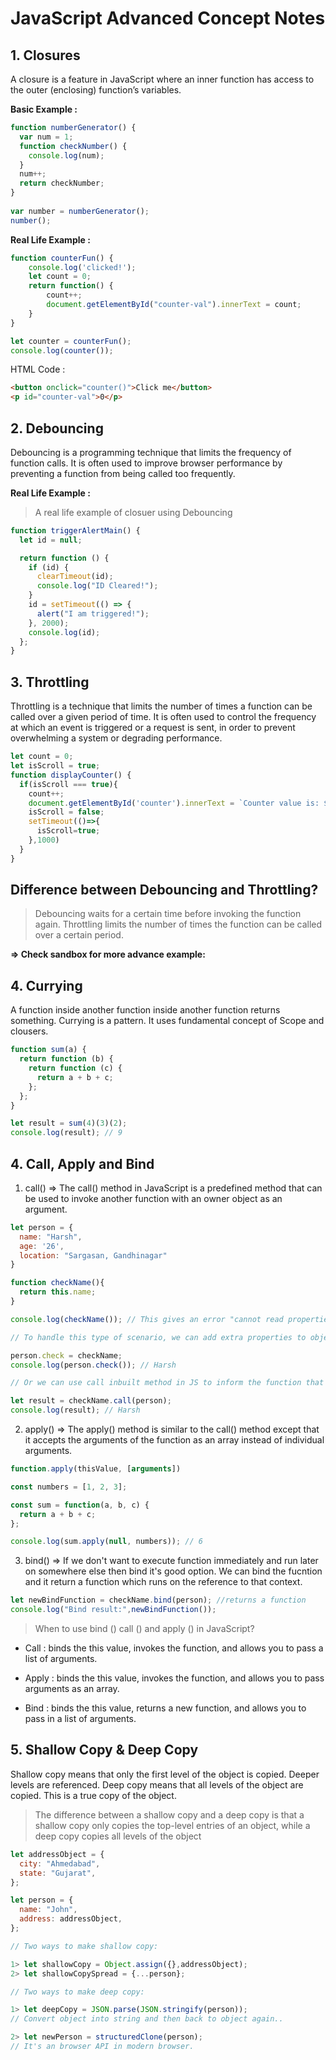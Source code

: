 # JavaScript Advanced Concept Notes

## 1. Closures

A closure is a feature in JavaScript where an inner function has access to the outer (enclosing) function’s variables.

**Basic Example :**

```js
function numberGenerator() {
  var num = 1;
  function checkNumber() { 
    console.log(num);
  }
  num++;
  return checkNumber;
}
 
var number = numberGenerator();
number(); 
```

**Real Life Example :**

``` js
function counterFun() {
    console.log('clicked!');
    let count = 0;
    return function() {
        count++;
        document.getElementById("counter-val").innerText = count;
    }
}

let counter = counterFun();
console.log(counter());
```
HTML Code :

```html
<button onclick="counter()">Click me</button>
<p id="counter-val">0</p>
```


## 2. Debouncing

Debouncing is a programming technique that limits the frequency of function calls. It is often used to improve browser performance by preventing a function from being called too frequently.

**Real Life Example :**
> A real life example of closuer using Debouncing

```js
function triggerAlertMain() {
  let id = null;

  return function () {
    if (id) {
      clearTimeout(id);
      console.log("ID Cleared!");
    }
    id = setTimeout(() => {
      alert("I am triggered!");
    }, 2000);
    console.log(id);
  };
}
```

## 3. Throttling

Throttling is a technique that limits the number of times a function can be called over a given period of time. It is often used to control the frequency at which an event is triggered or a request is sent, in order to prevent overwhelming a system or degrading performance.

``` js
let count = 0;
let isScroll = true;
function displayCounter() {
  if(isScroll === true){
    count++;
    document.getElementById('counter').innerText = `Counter value is: ${count}`;
    isScroll = false;
    setTimeout(()=>{
      isScroll=true;
    },1000)
  }
}
```
## Difference between Debouncing and Throttling?
> Debouncing waits for a certain time before invoking the function again. Throttling limits the number of times the function can be called over a certain period.

**=> Check sandbox for more advance example:** 


## 4. Currying

A function inside another function inside another function returns something.  Currying is a pattern. It uses fundamental concept of Scope and clousers.

```js
function sum(a) {
  return function (b) {
    return function (c) {
      return a + b + c;
    };
  };
}

let result = sum(4)(3)(2);
console.log(result); // 9
```

## 4. Call, Apply and Bind

1) call()
=> The call() method in JavaScript is a predefined method that can be used to invoke another function with an owner object as an argument.

```js
let person = {
  name: "Harsh",
  age: '26',
  location: "Sargasan, Gandhinagar"
}

function checkName(){
  return this.name;
}

console.log(checkName()); // This gives an error "cannot read properties of undefined (reading 'name')"

// To handle this type of scenario, we can add extra properties to object like this..

person.check = checkName;
console.log(person.check()); // Harsh

// Or we can use call inbuilt method in JS to inform the function that on which context it should run. Like this..

let result = checkName.call(person);
console.log(result); // Harsh

```

2. apply()
=> The apply() method is similar to the call() method except that it accepts the arguments of the function as an array instead of individual arguments.

```js
function.apply(thisValue, [arguments])
```

```js
const numbers = [1, 2, 3];

const sum = function(a, b, c) {
  return a + b + c;
};

console.log(sum.apply(null, numbers)); // 6
```


3. bind()
=> If we don't want to execute function immediately and run later on somewhere else then bind it's good option. We can bind the fucntion and it return a function which runs on the reference to that context.

```js
let newBindFunction = checkName.bind(person); //returns a function
console.log("Bind result:",newBindFunction());
```

> When to use bind () call () and apply () in JavaScript?

+ Call : binds the this value, invokes the function, and allows you to pass a list of arguments.

+ Apply : binds the this value, invokes the function, and allows you to pass arguments as an array.

+ Bind : binds the this value, returns a new function, and allows you to pass in a list of arguments.

## 5. Shallow Copy & Deep Copy

Shallow copy means that only the first level of the object is copied. Deeper levels are referenced. Deep copy means that all levels of the object are copied. This is a true copy of the object.

> The difference between a shallow copy and a deep copy is that a shallow copy only copies the top-level entries of an object, while a deep copy copies all levels of the object

```js
let addressObject = {
  city: "Ahmedabad",
  state: "Gujarat",
};

let person = {
  name: "John",
  address: addressObject,
};

// Two ways to make shallow copy:

1> let shallowCopy = Object.assign({},addressObject);
2> let shallowCopySpread = {...person};

// Two ways to make deep copy:

1> let deepCopy = JSON.parse(JSON.stringify(person));
// Convert object into string and then back to object again..

2> let newPerson = structuredClone(person);
// It's an browser API in modern browser.

```